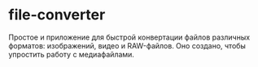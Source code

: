 # file-converter
Простое и приложение для быстрой конвертации файлов различных форматов: изображений, видео и RAW-файлов. Оно создано, чтобы упростить работу с медиафайлами.
